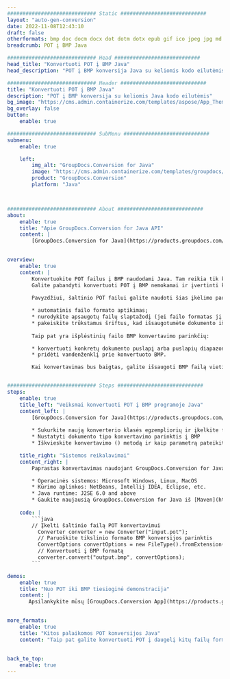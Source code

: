 ```yaml
---
############################# Static ############################
layout: "auto-gen-conversion"
date: 2022-11-08T12:43:10
draft: false
otherformats: bmp doc docm docx dot dotm dotx epub gif ico jpeg jpg md odt ott pdf png psd rtf tex tif tiff txt xps
breadcrumb: POT į BMP Java

############################# Head ############################
head_title: "Konvertuoti POT į BMP Java"
head_description: "POT į BMP konversija Java su keliomis kodo eilutėmis. Konvertuokite daugiau nei 160 failų formatų naudodami GroupDocs dokumentų konvertavimo API, skirtą Java"

############################# Header ############################
title: "Konvertuoti POT į BMP Java"
description: "POT į BMP konversija su keliomis Java kodo eilutėmis"
bg_image: "https://cms.admin.containerize.com/templates/aspose/App_Themes/V3/images/bg/header1.png"
bg_overlay: false
button:
    enable: true

############################# SubMenu ############################
submenu:
    enable: true

    left:
        img_alt: "GroupDocs.Conversion for Java"
        image: "https://cms.admin.containerize.com/templates/groupdocs/images/product-logos/90x90-noborder/groupdocs-conversion-java.png"
        product: "GroupDocs.Conversion"
        platform: "Java"



############################# About ############################
about:
    enable: true
    title: "Apie GroupDocs.Conversion for Java API"
    content: |
        [GroupDocs.Conversion for Java](https://products.groupdocs.com/conversion/java/) yra išplėstinė failų formato konvertavimo API, skirta konvertuoti iš populiarių vaizdo ir dokumentų formatų, pvz., Microsoft Office, OpenDocument, PDF, HTML, el. pašto, CAD. ir daug daugiau su keliomis kodo eilutėmis. Vietinė API automatiškai aptinka originalių dokumentų formatus ir siūlo daugybę konvertuotų dokumentų tinkinimo parinkčių. Kartu su informacijos ištraukimo iš dokumento funkcija, ji taip pat palaiko konvertavimo rezultatų talpyklą į vietinį diską pagal numatytuosius nustatymus. Tačiau bet kokio tipo talpyklos saugykla gali būti palaikoma įdiegus atitinkamas sąsajas – Amazon S3, Dropbox, Google Drive, Windows Azure, Reddis ar bet kurias kitas.
    

overview:
    enable: true
    content: |
        Konvertuokite POT failus į BMP naudodami Java. Tam reikia tik kelių Java kodo eilučių bet kurioje jūsų pasirinktoje platformoje, pvz., „Windows“, „Linux“, „MacOS“.
        Galite pabandyti konvertuoti POT į BMP nemokamai ir įvertinti konversijos rezultatų kokybę. Kartu su paprastais failų konvertavimo scenarijais galite išbandyti sudėtingesnes POT šaltinio failo įkėlimo ir BMP išvesties saugojimo parinktis. 
        
        Pavyzdžiui, šaltinio POT failui galite naudoti šias įkėlimo parinktis:

        * automatinis failo formato aptikimas;
        * nurodykite apsaugotų failų slaptažodį (jei failo formatas jį palaiko);
        * pakeiskite trūkstamus šriftus, kad išsaugotumėte dokumento išvaizdą.
        
        Taip pat yra išplėstinių failo BMP konvertavimo parinkčių:

        * konvertuoti konkretų dokumento puslapį arba puslapių diapazoną;
        * pridėti vandenženklį prie konvertuoto BMP.

        Kai konvertavimas bus baigtas, galite išsaugoti BMP failą vietiniame failo kelyje arba bet kurioje trečiosios šalies saugykloje, pvz., FTP, Amazon S3, Google diske, Dropbox ir kt. Atkreipkite dėmesį – norėdami konvertuoti POT į BMP, jums nereikia diegti jokios papildomos programinės įrangos, tokios kaip MS Office, Open Office, Adobe Acrobat Reader ir kt.


############################# Steps ############################
steps:
    enable: true
    title_left: "Veiksmai konvertuoti POT į BMP programoje Java"
    content_left: |
        [GroupDocs.Conversion for Java](https://products.groupdocs.com/conversion/java/) leidžia kūrėjams lengvai konvertuoti POT failą į BMP naudojant kelias kodo eilutes.
        
        * Sukurkite naują konverterio klasės egzempliorių ir įkelkite failą POT su visu keliu
        * Nustatyti dokumento tipo konvertavimo parinktis į BMP
        * Iškvieskite konvertavimo () metodą ir kaip parametrą pateikite dokumento pavadinimą (visą kelią) ir formatą (BMP)

    title_right: "Sistemos reikalavimai"
    content_right: |
        Paprastas konvertavimas naudojant GroupDocs.Conversion for Java API gali būti atliktas naudojant tik kelias kodo eilutes. Mūsų API palaiko visos pagrindinės platformos ir operacinės sistemos. Prieš vykdydami toliau pateiktą kodą, įsitikinkite, kad jūsų sistemoje yra įdiegtos šios būtinosios sąlygos.

        * Operacinės sistemos: Microsoft Windows, Linux, MacOS
        * Kūrimo aplinkos: NetBeans, Intellij IDEA, Eclipse, etc.
        * Java runtime: J2SE 6.0 and above
        * Gaukite naujausią GroupDocs.Conversion for Java iš [Maven](https://repository.groupdocs.com/webapp/#/artifacts/browse/tree/General/repo/com/groupdocs/groupdocs-conversion)
         
    code: |
        ```java    
        // Įkelti šaltinio failą POT konvertavimui
          Converter converter = new Converter("input.pot");
          // Paruoškite tikslinio formato BMP konversijos parinktis
          ConvertOptions convertOptions = new FileType().fromExtension("bmp").getConvertOptions();
          // Konvertuoti į BMP formatą
          converter.convert("output.bmp", convertOptions);
        ```

demos:
    enable: true
    title: "Nuo POT iki BMP tiesioginė demonstracija"
    content: |
       Apsilankykite mūsų [GroupDocs.Conversion App](https://products.groupdocs.app/conversion/family) svetainėje ir pabandykite konvertuoti POT į BMP dabar. Nemokama demonstracinė versija turi šiuos privalumus
          

more_formats:
    enable: true
    title: "Kitos palaikomos POT konversijos Java"
    content: "Taip pat galite konvertuoti POT į daugelį kitų failų formatų. Žiūrėkite žemiau esantį sąrašą."
       
       
back_to_top:
    enable: true
---
```

